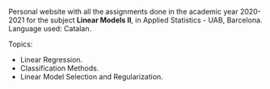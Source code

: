 Personal website with all the assignments done in the academic year 2020-2021 for the subject **Linear Models II**, in Applied Statistics - UAB, Barcelona.   
Language used: Catalan.    

Topics:  

* Linear Regression.   
* Classification Methods.   
* Linear Model Selection and Regularization.   